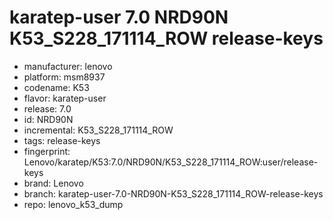 # karatep-user 7.0 NRD90N K53_S228_171114_ROW release-keys
- manufacturer: lenovo
- platform: msm8937
- codename: K53
- flavor: karatep-user
- release: 7.0
- id: NRD90N
- incremental: K53_S228_171114_ROW
- tags: release-keys
- fingerprint: Lenovo/karatep/K53:7.0/NRD90N/K53_S228_171114_ROW:user/release-keys
- brand: Lenovo
- branch: karatep-user-7.0-NRD90N-K53_S228_171114_ROW-release-keys
- repo: lenovo_k53_dump
